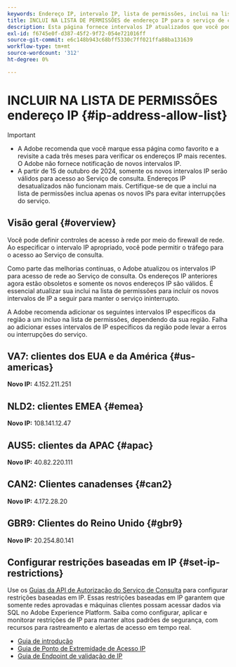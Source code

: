 ```yaml
---
keywords: Endereço IP, intervalo IP, lista de permissões, inclui na lista de permissões, Serviço de consulta, acesso à rede
title: INCLUI NA LISTA DE PERMISSÕES de endereço IP para o serviço de consulta
description: Esta página fornece intervalos IP atualizados que você pode adicionar ao incluo na lista de permissões para obter acesso seguro ao Serviço de consulta.
exl-id: f6745e0f-d387-45f2-9f72-054e721016ff
source-git-commit: e6c148b943c68bff5330c7ff021ffa88ba131639
workflow-type: tm+mt
source-wordcount: '312'
ht-degree: 0%

---
```


# INCLUIR NA LISTA DE PERMISSÕES endereço IP {#ip-address-allow-list}

>[!IMPORTANT]
>
> * A Adobe recomenda que você marque essa página como favorito e a revisite a cada três meses para verificar os endereços IP mais recentes. O Adobe não fornece notificação de novos intervalos IP.
> * A partir de 15 de outubro de 2024, somente os novos intervalos IP serão válidos para acesso ao Serviço de consulta. Endereços IP desatualizados não funcionam mais. Certifique-se de que a inclui na lista de permissões inclua apenas os novos IPs para evitar interrupções do serviço.

## Visão geral {#overview}

Você pode definir controles de acesso à rede por meio do firewall de rede. Ao especificar o intervalo IP apropriado, você pode permitir o tráfego para o acesso ao Serviço de consulta.

Como parte das melhorias contínuas, o Adobe atualizou os intervalos IP para acesso de rede ao Serviço de consulta. Os endereços IP anteriores agora estão obsoletos e somente os novos endereços IP são válidos. É essencial atualizar sua inclui na lista de permissões para incluir os novos intervalos de IP a seguir para manter o serviço ininterrupto.

A Adobe recomenda adicionar os seguintes intervalos IP específicos da região a um incluo na lista de permissões, dependendo da sua região. Falha ao adicionar esses intervalos de IP específicos da região pode levar a erros ou interrupções do serviço.

## VA7: clientes dos EUA e da América {#us-americas}

**Novo IP:** 4.152.211.251

## NLD2: clientes EMEA {#emea}

**Novo IP:** 108.141.12.47

## AUS5: clientes da APAC {#apac}

**Novo IP:** 40.82.220.111

## CAN2: Clientes canadenses {#can2}

**Novo IP:** 4.172.28.20

## GBR9: Clientes do Reino Unido {#gbr9}

**Novo IP:** 20.254.80.141

## Configurar restrições baseadas em IP {#set-ip-restrictions}

Use os [Guias da API de Autorização do Serviço de Consulta](./auth-api/overview.md) para configurar restrições baseadas em IP. Essas restrições baseadas em IP garantem que somente redes aprovadas e máquinas clientes possam acessar dados via SQL no Adobe Experience Platform. Saiba como configurar, aplicar e monitorar restrições de IP para manter altos padrões de segurança, com recursos para rastreamento e alertas de acesso em tempo real.

* [Guia de introdução](./auth-api/getting-started.md)
* [Guia de Ponto de Extremidade de Acesso IP](./auth-api/ip-access.md)
* [Guia de Endpoint de validação de IP](./auth-api/validate.md)
